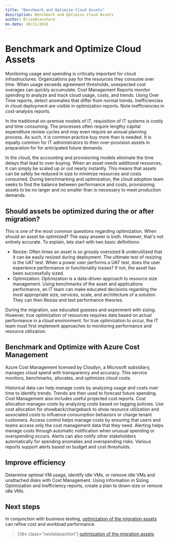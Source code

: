 ```yaml
---
title: "Benchmark and Optimize Cloud Assets"
description: Benchmark and Optimize Cloud Assets
author: BrianBlanchard
ms.date: 10/11/2018
---
```


# Benchmark and Optimize Cloud Assets

Monitoring usage and spending is critically important for cloud infrastructures. Organizations pay for the resources they consume over time. When usage exceeds agreement thresholds, unexpected cost overages can quickly accumulate. Cost Management Reports monitor spending to analyze and track cloud usage, costs, and trends. Using Over Time reports, detect anomalies that differ from normal trends. Inefficiencies in cloud deployment are visible in optimization reports. Note inefficiencies in cost-analysis reports.

In the traditional on-premise models of IT, requisition of IT systems is costly and time consuming. The processes often require lengthy capital expenditure review cycles and may even require an annual planning process. As such, it is common practice buy more than is needed. It is equally common for IT administrators to then over-provision assets in preparation for for anticipated future demands.

In the cloud, the accounting and provisioning models eliminate the time delays that lead to over-buying. When an asset needs additional resources, it can simply be scaled up or out nearly instantly. This means that assets can be safely be reduced in size to minimize resources and costs consumed. During benchmarking and optimization, the cloud adoption team seeks to find the balance between performance and costs, provisioning assets to be no larger and no smaller than is necessary to meet production demands.

## Should assets be optimized during the or after migration?

This is one of the most common questions regarding optimization. When should an asset be optimized? The easy answer is both. However, that's not entirely accurate. To explain, lets start with two basic definitions:

* Resize: Often times an asset is so grossly oversized & underutilized that it can be easily resized during deployment. The ultimate test of resizing is the UAT test. When a power user performs a UAT test, does the user experience performance or functionality losses? If not, the asset has been successfully sized.
* Optimization: Optimization is a data-driven approach to resource size management. Using benchmarks of the asset and applications performance, an IT team can make educated decisions regarding the most appropriate size, services, scale, and architecture of a solution. They can then Resize and test performance theories.

During the migration, use educated guesses and experiment with sizing. However, true optimization of resources requires data based on actual performance in a cloud environment. for true optimization to occur, the IT team must first implement approaches to monitoring performance and resource utilization.

## Benchmark and Optimize with Azure Cost Management

Azure Cost Management licensed by Cloudyn, a Microsoft subsidiary, manages cloud spend with transparency and accuracy. This service monitors, benchmarks, allocates, and optimizes cloud costs.

Historical data can help manage costs by analyzing usage and costs over time to identify trends. Trends are then used to forecast future spending. Cost Management also includes useful projected cost reports. Cost allocation manages costs by analyzing costs based on tagging policies. Use cost allocation for showback/chargeback to show resource utilization and associated costs to influence consumption behaviors or charge tenant customers. Access control helps manage costs by ensuring that users and teams access only the cost management data that they need. Alerting helps manage costs through automatic notification when unusual spending or overspending occurs. Alerts can also notify other stakeholders automatically for spending anomalies and overspending risks. Various reports support alerts based on budget and cost thresholds.

## Improve efficiency

Determine optimal VM usage, identify idle VMs, or remove idle VMs and unattached disks with Cost Management. Using information in Sizing Optimization and Inefficiency reports, create a plan to down-size or remove idle VMs.

## Next steps

In conjunction with business testing, [optimization of the migration assets](./optimization.md) can refine cost and workload performance.

> [!div class="nextstepaction"]
> [optimization of the migration assets](./optimization.md)